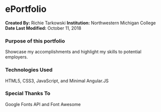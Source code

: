 # ePortfolio

**Created By:** Richie Tarkowski
**Institution:** Northwestern Michigan College
**Date Last Modified:** October 11, 2018

### Purpose of this portfolio
Showcase my accomplishments and highlight my skills to potential employers.

### Technologies Used
HTML5, CSS3, JavaScript, and Minimal Angular.JS

### Special Thanks To
Google Fonts API and Font Awesome